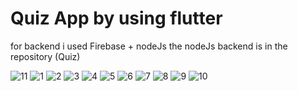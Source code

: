 # Quiz App by using flutter
for backend i used Firebase + nodeJs 
the nodeJs backend is in the repository (Quiz)

![11](https://user-images.githubusercontent.com/75649062/161626713-e9341198-3725-49d2-9bec-cb529cafc76a.png)
![1](https://user-images.githubusercontent.com/75649062/161626718-3a6852ee-249b-4b08-b20c-529167e10e6f.png)
![2](https://user-images.githubusercontent.com/75649062/161626721-41d249db-63b7-4174-9551-020286c48789.png)
![3](https://user-images.githubusercontent.com/75649062/161626725-c1451780-3da6-4987-9ef1-7b5bbc49e313.png)
![4](https://user-images.githubusercontent.com/75649062/161626727-15b8218f-c500-4529-857d-18430b91c53d.png)
![5](https://user-images.githubusercontent.com/75649062/161626729-801ae343-beac-43f7-8464-2669284ae662.png)
![6](https://user-images.githubusercontent.com/75649062/161626732-a5dcb306-7a19-4796-bdcd-681c8603df1b.png)
![7](https://user-images.githubusercontent.com/75649062/161626739-817793c6-0051-4660-b259-0bfd8a920b70.png)
![8](https://user-images.githubusercontent.com/75649062/161626740-4ba7eb8f-3861-48c9-a06a-cc6f0ac322c4.png)
![9](https://user-images.githubusercontent.com/75649062/161626744-bb75c7d2-43d3-4008-a03d-4c8b155e2708.png)
![10](https://user-images.githubusercontent.com/75649062/161626747-f2d9f90a-a2af-47f8-91f1-c1cc57bbfc9d.png)
